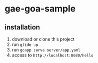 # gae-goa-sample

## installation
1. download or clone this project
2. run `glide up`
3. run `goapp serve server/app.yaml`
4. access to `http://localhost:8080/hello`
